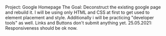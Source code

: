 Project: Google Homepage
The Goal: 
Deconstruct the existing google page and rebuild it. I will be using only HTML and CSS at first to get used to element placement and style.
Additionally i will be practicing "developer tools" as well.
Links and Buttons don't submit anything yet.
25.05.2021:
Responsiveness should be ok now.